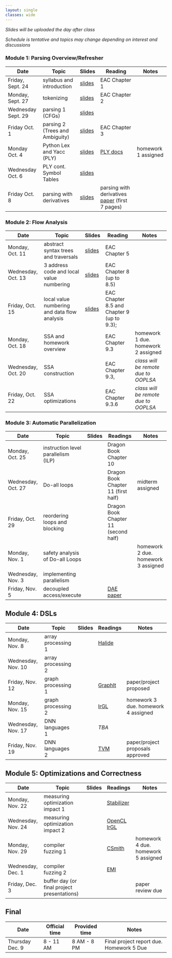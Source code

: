 ```yaml
---
layout: single
classes: wide
---
```


_Slides will be uploaded the day after class_

_Schedule is tentative and topics may change depending on interest and discussions_

### Module 1: Parsing Overview/Refresher

| Date             | Topic    | Slides |   Reading |  Notes 
|------------------|----------|--------|----------------|-
| Friday, Sept. 24     | syllabus and introduction         | [slides](lectures/CSE211Sept24_fa2021.pdf) | EAC Chapter 1 | 
| Monday, Sept. 27     |  tokenizing           | [slides](lectures/CSE211Sept27_fa2021.pdf) | EAC Chapter 2
| Wednesday Sept. 29     | parsing 1 (CFGs)         | [slides](lectures/CSE211Sept29_fa2021.pdf)      | 
| Friday Oct. 1      | parsing 2 (Trees and Ambiguity)         |  [slides](lectures/CSE211Oct1_fa2021.pdf)     | EAC Chapter 3 
| Monday Oct. 4    | Python Lex and Yacc (PLY)        | [slides](lectures/CSE211Oct4_fa2021.pdf)  | [PLY docs](https://www.dabeaz.com/ply/) | homework 1 assigned
| Wednesday Oct. 6 | PLY cont. Symbol Tables | [slides](lectures/CSE211Oct6_fa2021.pdf) | 
| Friday Oct. 8    | parsing with derivatives        | [slides](lectures/CSE211Oct8_fa2021.pdf)  |  parsing with derivatives [paper](https://www.ccs.neu.edu/home/turon/re-deriv.pdf) (first 7 pages) | 

### Module 2: Flow Analysis

| Date             | Topic    | Slides | Reading | Notes
|------------------|----------|--------|----------------|-
| Monday, Oct. 11     | abstract syntax trees and traversals         | [slides](lectures/CSE211Oct11_fa2021.pdf)       |  EAC Chapter 5 
| Wednesday, Oct. 13     |  3 address code and local value numbering        | [slides](lectures/CSE211Oct13_fa2021.pdf)       | EAC Chapter 8 (up to 8.5)
| Friday, Oct. 15     | local value numbering and data flow analysis        |  [slides](lectures/CSE211Oct15_fa2021.pdf)      | EAC Chapter 8.5 and Chapter 9 (up to 9.3); 
| Monday, Oct. 18     | SSA and homework overview |  | EAC Chapter 9.3 | homework 1 due. homework 2 assigned
| Wednesday, Oct. 20    | SSA construction         |       |  EAC Chapter 9.3, | _class will be remote due to OOPLSA_
| Friday, Oct. 22     |   SSA optimizations       |     |  EAC Chapter 9.3.6 | _class will be remote due to OOPLSA_

### Module 3: Automatic Parallelization

| Date             | Topic    | Slides |  Readings | Notes
|------------------|----------|--------|----------------|-
| Monday, Oct. 25   | instruction level parallelism (ILP)  |        | Dragon Book Chapter 10 | 
| Wednesday, Oct. 27     | Do-all loops         |       | Dragon Book Chapter 11 (first half) | midterm assigned
| Friday, Oct. 29     | reordering loops and blocking        |       |  Dragon Book Chapter 11 (second half) | 
| Monday, Nov. 1    | safety analysis of Do-all Loops         |      | | homework 2 due. homework 3 assigned
| Wednesday, Nov. 3   | implementing parallelism         |       | |  
| Friday, Nov. 5   | decoupled access/execute         |        |  [DAE paper](https://courses.cs.washington.edu/courses/cse590g/04sp/Smith-1982-Decoupled-Access-Execute-Computer-Architectures.pdf) 


## Module 4: DSLs

| Date             | Topic    | Slides  | Readings | Notes
|------------------|----------|--------|----------------|- 
| Monday, Nov. 8   | array processing 1 | | [Halide](http://people.csail.mit.edu/jrk/halide-pldi13.pdf)
| Wednesday, Nov. 10    | array processing 2        |        | 
| Friday, Nov. 12    |  graph processing 1        | |[GraphIt](https://dl.acm.org/doi/10.1145/3276491)       | paper/project proposed
| Monday, Nov. 15   | graph processing 2          | | [IrGL](https://cs.rochester.edu/~sree/papers/sree-oopsla2016.pdf)        | homework 3 due. homework 4 assigned 
| Wednesday, Nov. 17    | DNN languages 1         | |   _TBA_    | 
| Friday, Nov. 19    | DNN languages 2       | |   [TVM](https://arxiv.org/abs/1802.04799)    |  paper/project proposals approved

## Module 5: Optimizations and Correctness

| Date             | Topic    | Slides  | Readings | Notes
|------------------|----------|--------|----------------|- 
| Monday, Nov. 22   | measuring optimization impact 1     |        | [Stabilizer](https://people.cs.umass.edu/~emery/pubs/stabilizer-asplos13.pdf) | 
| Wednesday, Nov. 24    | measuring optimization impact 2         |  | [OpenCL IrGL](https://users.soe.ucsc.edu/~tsorensen/files/iiswc2019.pdf)      | 
| Monday, Nov. 29    |  compiler fuzzing 1      | |[CSmith](https://www.cs.utah.edu/~regehr/papers/pldi11-preprint.pdf)     | homework 4 due. homework 5 assigned
| Wednesday, Dec. 1   | compiler fuzzing 2          | | [EMI](https://www.vuminhle.com/pdf/pldi14-emi.pdf) |
| Friday, Dec. 3    | buffer day (or final project presentations)         | |    | paper review due    

## Final


| Date             | Official time    | Provided time | Notes
|------------------|----------|--------|----------------
| Thursday Dec. 9     | 8 - 11 AM    | 8 AM - 8 PM      | Final project report due. Homework 5 Due
